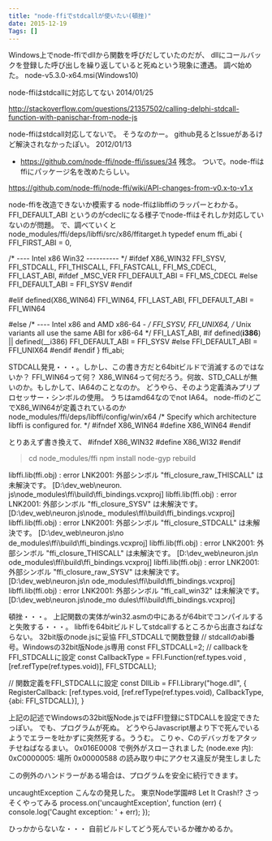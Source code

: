 ```yaml
---
title: "node-ffiでstdcallが使いたい(頓挫)"
date: 2015-12-19
Tags: []
---
```


Windows上でnode-ffiでdllから関数を呼びだしていたのだが、
dllにコールバックを登録した呼び出しを繰り返していると死ぬという現象に遭遇。
調べ始めた。
node-v5.3.0-x64.msi(Windows10)

node-ffiはstdcallに対応してない
2014/01/25

http://stackoverflow.com/questions/21357502/calling-delphi-stdcall-function-with-panischar-from-node-js

node-ffiはstdcall対応してないで。
そうなのかー。
github見るとIssueがあるけど解決されなかったぽい。
2012/01/13
* https://github.com/node-ffi/node-ffi/issues/34
残念。
ついで。node-ffiはffiにパッケージ名を改めたらしい。

https://github.com/node-ffi/node-ffi/wiki/API-changes-from-v0.x-to-v1.x

node-ffiを改造できないか模索する
node-ffiはlibffiのラッパーとわかる。
FFI_DEFAULT_ABI
というのがcdeclになる様子でnode-ffiはそれしか対応していないのが問題。
で、調べていくと
node_modules/ffi/deps/libffi/src/x86/ffitarget.h
typedef enum ffi_abi {
  FFI_FIRST_ABI = 0,

  /* ---- Intel x86 Win32 ---------- */
#ifdef X86_WIN32
  FFI_SYSV,
  FFI_STDCALL,
  FFI_THISCALL,
  FFI_FASTCALL,
  FFI_MS_CDECL,
  FFI_LAST_ABI,
#ifdef _MSC_VER
  FFI_DEFAULT_ABI = FFI_MS_CDECL
#else
  FFI_DEFAULT_ABI = FFI_SYSV
#endif

#elif defined(X86_WIN64)
  FFI_WIN64,
  FFI_LAST_ABI,
  FFI_DEFAULT_ABI = FFI_WIN64

#else
  /* ---- Intel x86 and AMD x86-64 - */
  FFI_SYSV,
  FFI_UNIX64,   /* Unix variants all use the same ABI for x86-64  */
  FFI_LAST_ABI,
#if defined(__i386__) || defined(__i386)
  FFI_DEFAULT_ABI = FFI_SYSV
#else
  FFI_DEFAULT_ABI = FFI_UNIX64
#endif
#endif
} ffi_abi;

STDCALL発見・・・。しかし、この書き方だと64bitビルドで消滅するのではないか？
FFI_WIN64って何？
X86_WIN64って何だろう。何故、STD_CALLが無いのか。もしかして、IA64のことなのか。
どうやら、そのよう定義済みプリプロセッサー・シンボルの使用。
うちはamd64なのでnot IA64。
node-ffiのどこでX86_WIN64が定義されているのか
node_modules/ffi/deps/libffi/config/win/x64
/* Specify which architecture libffi is configured for. */
#ifndef X86_WIN64
#define X86_WIN64
#endif

とりあえず書き換えて、
#ifndef X86_WIN32
#define X86_WI32
#endif

> cd node_modules/ffi
> npm install
> node-gyp rebuild

libffi.lib(ffi.obj) : error LNK2001: 外部シンボル "ffi_closure_raw_THISCALL" は未解決です。 [D:\dev\_web\neuron.
js\node_modules\ffi\build\ffi_bindings.vcxproj]
libffi.lib(ffi.obj) : error LNK2001: 外部シンボル "ffi_closure_SYSV" は未解決です。 [D:\dev\_web\neuron.js\node_
modules\ffi\build\ffi_bindings.vcxproj]
libffi.lib(ffi.obj) : error LNK2001: 外部シンボル "ffi_closure_STDCALL" は未解決です。 [D:\dev\_web\neuron.js\no
de_modules\ffi\build\ffi_bindings.vcxproj]
libffi.lib(ffi.obj) : error LNK2001: 外部シンボル "ffi_closure_THISCALL" は未解決です。 [D:\dev\_web\neuron.js\n
ode_modules\ffi\build\ffi_bindings.vcxproj]
libffi.lib(ffi.obj) : error LNK2001: 外部シンボル "ffi_closure_raw_SYSV" は未解決です。 [D:\dev\_web\neuron.js\n
ode_modules\ffi\build\ffi_bindings.vcxproj]
libffi.lib(ffi.obj) : error LNK2001: 外部シンボル "ffi_call_win32" は未解決です。 [D:\dev\_web\neuron.js\node_mo
dules\ffi\build\ffi_bindings.vcxproj]

頓挫・・・。
上記関数の実体がwin32.asmの中にあるが64bitでコンパイルすると失敗する・・・。
libffiを64bitビルドしてstdcallするところから出直さねばならない。
32bit版のnode.jsに妥協
FFI_STDCALLで関数登録
// stdcallのabi番号。Windowsの32bit版Node.js専用
const FFI_STDCALL=2;
// callbackをFFI_STDCALLに設定
const CallbackType = FFI.Function(ref.types.void
    , [ref.refType(ref.types.void)], FFI_STDCALL);

// 関数定義をFFI_STDCALLに設定
const DllLib = FFI.Library("hoge.dll", {
    RegisterCallback: [ref.types.void, [ref.refType(ref.types.void), CallbackType, {abi: FFI_STDCALL}],
}

上記の記述でWindowsの32bit版Node.jsではFFI登録にSTDCALLを設定できたっぽい。
でも、プログラムが死ぬ。
どうやらJavascript層より下で死んでいるようでエラーを吐かずに突然死する。ううむ。
こりゃ、Cのデバッガをアタッチせねばなるまい。
0x016E0008 で例外がスローされました (node.exe 内): 0xC0000005: 場所 0x00000588 の読み取り中にアクセス違反が発生しました

この例外のハンドラーがある場合は、プログラムを安全に続行できます。

uncaughtException
こんなの発見した。
東京Node学園#8 Let It Crash!?
さっそくやってみる
process.on('uncaughtException', function (err) {
  console.log('Caught exception: ' + err);
});

ひっかからないな・・・
自前ビルドしてどう死んでいるか確かめるか。
